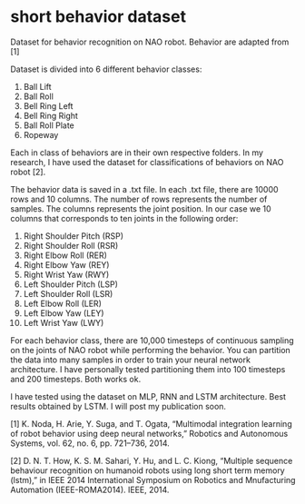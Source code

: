 # short behavior dataset
Dataset for behavior recognition on NAO robot. Behavior are adapted from [1]

Dataset is divided into 6 different behavior classes:
 1. Ball Lift
 2. Ball Roll
 3. Bell Ring Left
 4. Bell Ring Right
 5. Ball Roll Plate
 6. Ropeway
 
Each in class of behaviors are in their own respective folders.
In my research, I have used the dataset for classifications of behaviors on NAO robot [2]. 

The behavior data is saved in a .txt file. In each .txt file, there are 10000 rows and 10 columns. The number of rows represents the number of samples. The columns represents the joint position. In our case we 10 columns that corresponds to ten joints in the following order:

1.  Right Shoulder Pitch (RSP)
2.  Right Shoulder Roll (RSR)
3.  Right Elbow Roll (RER)	
4.  Right Elbow Yaw (REY)
5.  Right Wrist Yaw (RWY)
6.  Left Shoulder Pitch (LSP)
7.  Left Shoulder Roll (LSR)
8.  Left Elbow Roll (LER)
9.  Left Elbow Yaw (LEY)
10. Left Wrist Yaw (LWY)


For each behavior class, there are 10,000 timesteps of continuous sampling on the joints of NAO robot while performing the behavior. You can partition the data into many samples in order to train your neural network architecture. I have personally tested partitioning them into 100 timesteps and 200 timesteps. Both works ok. 

I have tested using the dataset on MLP, RNN and LSTM architecture. Best results obtained by LSTM. I will post my publication soon. 

[1] K. Noda, H. Arie, Y. Suga, and T. Ogata, “Multimodal integration
    learning of robot behavior using deep neural networks,” Robotics and
    Autonomous Systems, vol. 62, no. 6, pp. 721–736, 2014.

[2] D. N. T. How, K. S. M. Sahari, Y. Hu, and L. C. Kiong, “Multiple
sequence behaviour recognition on humanoid robots using long short
term memory (lstm),” in IEEE 2014 International Symposium on
Robotics and Mnufacturing Automation (IEEE-ROMA2014). IEEE,
2014.
